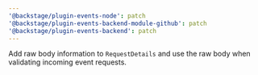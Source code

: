 ```yaml
---
'@backstage/plugin-events-node': patch
'@backstage/plugin-events-backend-module-github': patch
'@backstage/plugin-events-backend': patch
---
```


Add raw body information to `RequestDetails`
and use the raw body when validating incoming event requests.
